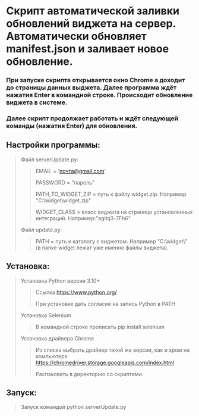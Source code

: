 # Скрипт автоматической заливки обновлений виджета на сервер. Автоматически обновляет manifest.json и заливает новое обновление.

### При запуске скрипта открывается окно Chrome а доходит до страницы данных выджета. Далее программа ждёт нажатия Enter в командной строке. Происходит обновление виджета в системе. 
### Далее скрипт продолжает работать и ждёт следующей команды (нажатия Enter) для обновления.

## Настройки программы:
> Файл serverUpdate.py:
>> EMAIL = 'почта@gmail.com'
>>
>> PASSWORD = "пароль"
>>
>> PATH_TO_WIDGET_ZIP = путь к файлу widget.zip. Например "C:\\widget\\widget.zip"
>>
>> WIDGET_CLASS =  класс виджета на странице установленных интеграций. Например:"agitq3-7Fh6"
>
> Файл update.py:
>> PATH = путь к каталогу с виджетом. Например "C:\\widget\\" (в папке widget лежат уже именно файлы виджета).

## Установка:

> Установка Python версии 3.10+
>> Ссылка https://www.python.org/
>>
>> При установке дать согласие на запись Python в PATH
>
> Установка Selenium 
>> В командной строке прописать pip install selenium
>
> Установка драйвера Chrome 
>
>> Из списка выбрать драйвер такой же версии, как и хром на компьютере https://chromedriver.storage.googleapis.com/index.html
>>
>> Распаковать в директорию со скриптами.

## Запуск:

> Запуск командой python serverUpdate.py


